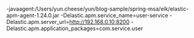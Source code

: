 -javaagent:/Users/yun.cheese/yun/blog-sample/spring-msa/elk/elastic-apm-agent-1.24.0.jar -Delastic.apm.service_name=user-service -Delastic.apm.server_url=http://192.168.0.10:8200 -Delastic.apm.application_packages=com.service.user